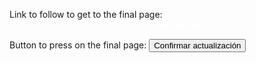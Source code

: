 

Link to follow to get to the final page:
<a href="https://www.netflix.com/account/update-primary-location?nftoken=BgjolOvcAxKkASZ5TMio9qmInp4JW6uU6UJdlYTA4h/sOC8HqqhK6afG5bYnncPn4iOMFKIIHRSy6QUDKtSrQL/y+0qDOts6Jr0OOgtz0Ihpjex88lon6XGCvrIm9LcX9j8Z/JsPqaFZujG7/PKTNGFdckY29v0WJjaKdEIY4wC3uRkvRfoRtgQSXyfPiYw/qNv9X1U5KxU8e5sPZw1JqJ0hP3uGQIa3U90X31I+GAYiDgoMq8ICa8jLidlIe0ma&amp;g=6a491617-0848-49cb-bdb8-0d57f69c762d&amp;lnktrk=EVO&amp;operation=update&amp;lkid=UPDATE_HOUSEHOLD_REQUESTED_OTP_CTA" style="font-family:'Netflix Sans',Helvetica,Roboto,Segoe UI,sans-serif;font-weight:700;font-size:14px;line-height:17px;letter-spacing:-0.2px;text-align:center;text-decoration:none;display:block;color:rgb(255,255,255)" target="_blank" data-saferedirecturl="https://www.google.com/url?q=https://www.netflix.com/account/update-primary-location?nftoken%3DBgjolOvcAxKkASZ5TMio9qmInp4JW6uU6UJdlYTA4h/sOC8HqqhK6afG5bYnncPn4iOMFKIIHRSy6QUDKtSrQL/y%2B0qDOts6Jr0OOgtz0Ihpjex88lon6XGCvrIm9LcX9j8Z/JsPqaFZujG7/PKTNGFdckY29v0WJjaKdEIY4wC3uRkvRfoRtgQSXyfPiYw/qNv9X1U5KxU8e5sPZw1JqJ0hP3uGQIa3U90X31I%2BGAYiDgoMq8ICa8jLidlIe0ma%26g%3D6a491617-0848-49cb-bdb8-0d57f69c762d%26lnktrk%3DEVO%26operation%3Dupdate%26lkid%3DUPDATE_HOUSEHOLD_REQUESTED_OTP_CTA&amp;source=gmail&amp;ust=1740529089274000&amp;usg=AOvVaw1Fdtbo6XihAtuEA4gcm7Bt">Yes,
 This Was Me</a>

Button to press on the final page:
<button class="pressable_styles__a6ynkg0 button_styles__1kwr4ym0  default-ltr-cache-1pc1doh e1ax5wel2" data-uia="set-primary-location-action" dir="ltr" role="button" type="button">Confirmar actualización</button>
